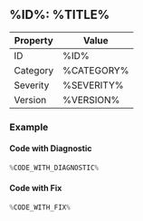 ## %ID%: %TITLE%

| Property | Value      |
| -------- | ---------- |
| ID       | %ID%       |
| Category | %CATEGORY% |
| Severity | %SEVERITY% |
| Version  | %VERSION%  |

### Example

#### Code with Diagnostic

```csharp
%CODE_WITH_DIAGNOSTIC%
```

#### Code with Fix

```csharp
%CODE_WITH_FIX%
```
